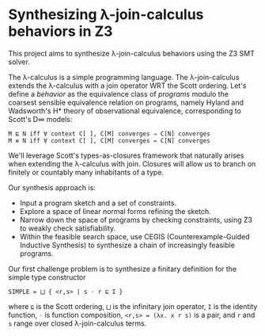 # Synthesizing λ-join-calculus behaviors in Z3

This project aims to synthesize λ-join-calculus behaviors using the Z3 SMT solver.

The λ-calculus is a simple programming language.
The λ-join-calculus extends the λ-calculus with a join operator WRT the Scott ordering.
Let's define a _behavior_ as the equivalence class of _programs_ modulo the coarsest sensible equivalence relation on programs, namely Hyland and Wadsworth's H* theory of
observational equivalence, corresponding to Scott's D∞ models:
```
M ⊑ N iff ∀ context C[ ], C[M] converges ⇒ C[N] converges
M ≡ N iff ∀ context C[ ], C[M] converges ⇔ C[N] converges 
```

We'll leverage Scott's types-as-closures framework that naturally arises when
extending the λ-calculus with join.
Closures will allow us to branch on finitely or countably many inhabitants of a type.

Our synthesis approach is:
- Input a program sketch and a set of constraints.
- Explore a space of linear normal forms refining the sketch.
- Narrow down the space of programs by checking constraints, using Z3 to weakly
  check satisfiability.
- Within the feasible search space, use CEGIS (Counterexample-Guided Inductive
  Synthesis) to synthesize a chain of increasingly feasible programs.

Our first challenge problem is to synthesize a finitary definition for the
simple type constructor
```
SIMPLE = ⨆ { <r,s> | s ◦ r ⊑ I }
```
where `⊑` is the Scott ordering, `⨆` is the infinitary join operator, `I` is the
identity function, `◦` is function composition, `<r,s> = (λx. x r s)` is a pair,
and `r` and `s` range over closed λ-join-calculus terms.
